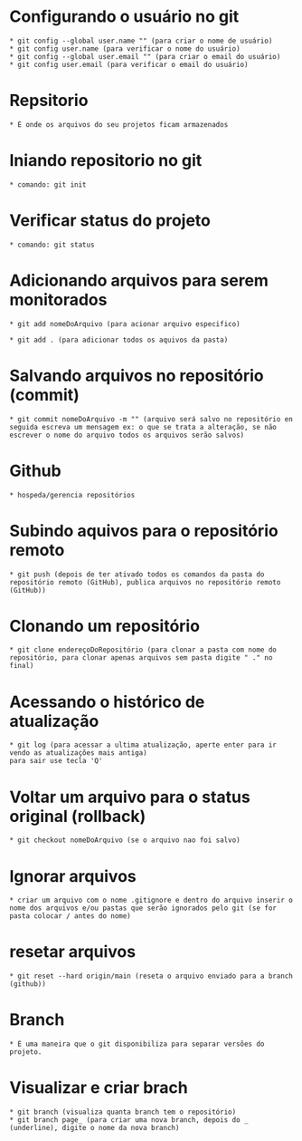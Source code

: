 # Configurando o usuário no git

    * git config --global user.name "" (para criar o nome de usuário)
    * git config user.name (para verificar o nome do usuário)
    * git config --global user.email "" (para criar o email do usuário)
    * git config user.email (para verificar o email do usuário)

# Repsitorio

    * É onde os arquivos do seu projetos ficam armazenados

# Iniando repositorio no git

    * comando: git init

# Verificar status do projeto

    * comando: git status

# Adicionando arquivos para serem monitorados

    * git add nomeDoArquivo (para acionar arquivo especifico)

    * git add . (para adicionar todos os aquivos da pasta)

# Salvando arquivos no repositório (commit)

    * git commit nomeDoArquivo -m "" (arquivo será salvo no repositório en seguida escreva um mensagem ex: o que se trata a alteração, se não escrever o nome do arquivo todos os arquivos serão salvos)


# Github

    * hospeda/gerencia repositórios

# Subindo aquivos para o repositório remoto

    * git push (depois de ter ativado todos os comandos da pasta do repositório remoto (GitHub), publica arquivos no repositório remoto (GitHub))
# Clonando um repositório

    * git clone endereçoDoRepositório (para clonar a pasta com nome do repositório, para clonar apenas arquivos sem pasta digite " ." no final)

# Acessando o histórico de atualização

    * git log (para acessar a ultima atualização, aperte enter para ir vendo as atualizações mais antiga)
    para sair use tecla 'Q'

# Voltar um arquivo para o status original (rollback)

    * git checkout nomeDoArquivo (se o arquivo nao foi salvo)

# Ignorar arquivos

    * criar um arquivo com o nome .gitignore e dentro do arquivo inserir o nome dos arquivos e/ou pastas que serão ignorados pelo git (se for pasta colocar / antes do nome)

# resetar arquivos

    * git reset --hard origin/main (reseta o arquivo enviado para a branch (github))
# Branch

    * É uma maneira que o git disponibiliza para separar versões do projeto.

# Visualizar e criar brach

    * git branch (visualiza quanta branch tem o repositório)
    * git branch page_ (para criar uma nova branch, depois do _ (underline), digite o nome da nova branch)